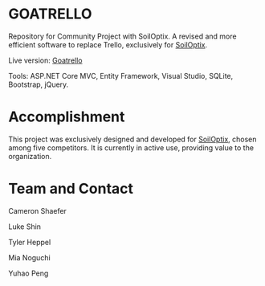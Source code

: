 # GOATRELLO
Repository for Community Project with SoilOptix.
A revised and more efficient software to replace Trello, exclusively for [SoilOptix](https://soiloptix.com/).

Live version: [Goatrello](https://goatrello.azurewebsites.net/)

Tools:
ASP.NET Core MVC, Entity Framework, Visual Studio, SQLite, Bootstrap, jQuery.

# Accomplishment
This project was exclusively designed and developed for [SoilOptix](https://soiloptix.com/), chosen among five competitors. It is currently in active use, providing value to the organization.

# Team and Contact
Cameron Shaefer

Luke Shin

Tyler Heppel

Mia Noguchi

Yuhao Peng

